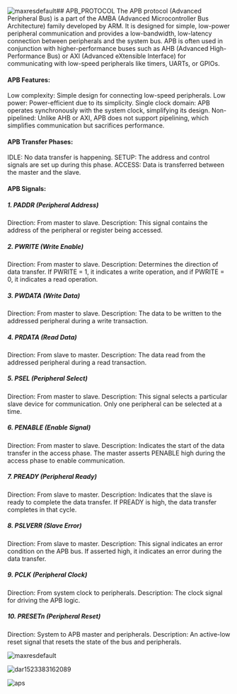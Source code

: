 ![maxresdefault](https://github.com/user-attachments/assets/523074c6-1d44-48ce-b922-727eae845cd3)## APB_PROTOCOL
The APB protocol (Advanced Peripheral Bus) is a part of the AMBA (Advanced Microcontroller Bus Architecture) family developed by ARM. It is designed for simple, low-power peripheral communication and provides a low-bandwidth, low-latency connection between peripherals and the system bus. APB is often used in conjunction with higher-performance buses such as AHB (Advanced High-Performance Bus) or AXI (Advanced eXtensible Interface) for communicating with low-speed peripherals like timers, UARTs, or GPIOs.

#### APB Features:
Low complexity: Simple design for connecting low-speed peripherals.
Low power: Power-efficient due to its simplicity.
Single clock domain: APB operates synchronously with the system clock, simplifying its design.
Non-pipelined: Unlike AHB or AXI, APB does not support pipelining, which simplifies communication but sacrifices performance.

#### APB Transfer Phases:
IDLE: No data transfer is happening.
SETUP: The address and control signals are set up during this phase.
ACCESS: Data is transferred between the master and the slave.

#### APB Signals:
##### 1. PADDR (Peripheral Address)
Direction: From master to slave.
Description: This signal contains the address of the peripheral or register being accessed.

##### 2. PWRITE (Write Enable)
Direction: From master to slave.
Description: Determines the direction of data transfer. If PWRITE = 1, it indicates a write operation, and if PWRITE = 0, it indicates a read operation.

##### 3. PWDATA (Write Data)
Direction: From master to slave.
Description: The data to be written to the addressed peripheral during a write transaction.

##### 4. PRDATA (Read Data)
Direction: From slave to master.
Description: The data read from the addressed peripheral during a read transaction.

##### 5. PSEL (Peripheral Select)
Direction: From master to slave.
Description: This signal selects a particular slave device for communication. Only one peripheral can be selected at a time.

##### 6. PENABLE (Enable Signal)
Direction: From master to slave.
Description: Indicates the start of the data transfer in the access phase. The master asserts PENABLE high during the access phase to enable communication.

##### 7. PREADY (Peripheral Ready)
Direction: From slave to master.
Description: Indicates that the slave is ready to complete the data transfer. If PREADY is high, the data transfer completes in that cycle.

##### 8. PSLVERR (Slave Error)
Direction: From slave to master.
Description: This signal indicates an error condition on the APB bus. If asserted high, it indicates an error during the data transfer.

##### 9. PCLK (Peripheral Clock)
Direction: From system clock to peripherals.
Description: The clock signal for driving the APB logic.

##### 10. PRESETn (Peripheral Reset)
Direction: System to APB master and peripherals.
Description: An active-low reset signal that resets the state of the bus and peripherals.


![maxresdefault](https://github.com/user-attachments/assets/b218e323-1e3c-4280-b3a9-92eb73db6e82)

![dar1523383162089](https://github.com/user-attachments/assets/ef9b8ec5-129d-473f-8bba-102369071d2e)

![aps](https://github.com/user-attachments/assets/329600d7-f103-489d-9a06-de0344084b40)
